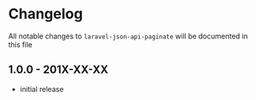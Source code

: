 # Changelog

All notable changes to `laravel-json-api-paginate` will be documented in this file

## 1.0.0 - 201X-XX-XX

- initial release
